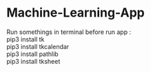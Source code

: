# Machine-Learning-App
Run somethings in terminal before run app : <br>pip3 install tk <br> pip3 install tkcalendar <br> pip3 install pathlib <br> pip3 install tksheet
